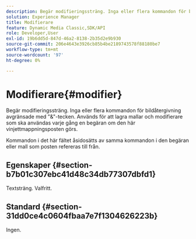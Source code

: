 ```yaml
---
description: Begär modifieringssträng. Inga eller flera kommandon för bildåtergivning avgränsade med "&"-tecken. Används för att lagra mallar och modifierare som ska användas varje gång en begäran om den här vinjettmappningsposten görs.
solution: Experience Manager
title: Modifierare
feature: Dynamic Media Classic,SDK/API
role: Developer,User
exl-id: 19b6dd5d-847d-46a2-8138-2b35d2e9b930
source-git-commit: 206e4643e3926cb85b4be2189743578f88180be7
workflow-type: tm+mt
source-wordcount: '97'
ht-degree: 0%

---
```


# Modifierare{#modifier}

Begär modifieringssträng. Inga eller flera kommandon för bildåtergivning avgränsade med &quot;&amp;&quot;-tecken. Används för att lagra mallar och modifierare som ska användas varje gång en begäran om den här vinjettmappningsposten görs.

Kommandon i det här fältet åsidosätts av samma kommandon i den begäran eller mall som posten refereras till från.

## Egenskaper {#section-b7b01c307ebc41d48c34db77307dbfd1}

Textsträng. Valfritt.

## Standard {#section-31dd0ce4c0604fbaa7e7f1304626223b}

Ingen.
